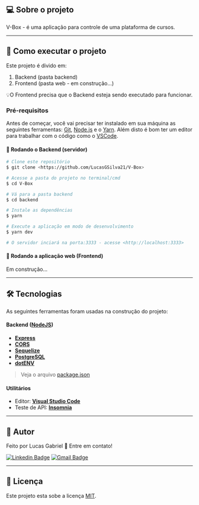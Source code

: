 ## 💻 Sobre o projeto

V-Box - é uma aplicação para controle de uma plataforma de cursos.

---

## 🚀 Como executar o projeto

Este projeto é divido em:
1. Backend (pasta backend) 
2. Frontend (pasta web - em construção...)

💡O Frontend precisa que o Backend esteja sendo executado para funcionar.

### Pré-requisitos

Antes de começar, você vai precisar ter instalado em sua máquina as seguintes ferramentas:
[Git](https://git-scm.com), [Node.js](https://nodejs.org/en/) e o [Yarn](https://yarnpkg.com/). 
Além disto é bom ter um editor para trabalhar com o código como o [VSCode](https://code.visualstudio.com/).

#### 🎲 Rodando o Backend (servidor)

```bash
# Clone este repositório
$ git clone <https://github.com/LucasGSilva21/V-Box>

# Acesse a pasta do projeto no terminal/cmd
$ cd V-Box

# Vá para a pasta backend
$ cd backend

# Instale as dependências
$ yarn

# Execute a aplicação em modo de desenvolvimento
$ yarn dev

# O servidor inciará na porta:3333 - acesse <http://localhost:3333>
```

#### 🧭 Rodando a aplicação web (Frontend)
Em construção...

---

## 🛠 Tecnologias

As seguintes ferramentas foram usadas na construção do projeto:

#### **Backend**  ([NodeJS](https://nodejs.org/en/))

-   **[Express](https://expressjs.com/)**
-   **[CORS](https://expressjs.com/en/resources/middleware/cors.html)**
-   **[Sequelize](https://sequelize.org/)**
-   **[PostgreSQL](https://www.postgresql.org/)**
-   **[dotENV](https://github.com/motdotla/dotenv)**

> Veja o arquivo  [package.json](https://github.com/LucasGSilva21/V-Box/blob/master/backend/package.json)

#### [](https://github.com/tgmarinho/Ecoleta#utilit%C3%A1rios)**Utilitários**
-   Editor:  **[Visual Studio Code](https://code.visualstudio.com/)**
-   Teste de API:  **[Insomnia](https://insomnia.rest/)**

---

## 👤 Autor
Feito por Lucas Gabriel  👋 Entre em contato!

[![Linkedin Badge](https://img.shields.io/badge/-Lucas-blue?style=flat-square&logo=Linkedin&logoColor=white&link=https://www.linkedin.com/in/lucas-gabriel-30aab4183/)](https://www.linkedin.com/in/lucas-gabriel-30aab4183/) 
[![Gmail Badge](https://img.shields.io/badge/-lucasgsilva2102@gmail.com-c14438?style=flat-square&logo=Gmail&logoColor=white&link=mailto:lucasgsilva2102@gmail.com)](mailto:lucasgsilva2102@gmail.com)

---

## 📝 Licença
Este projeto esta sobe a licença [MIT](./LICENSE.md).
